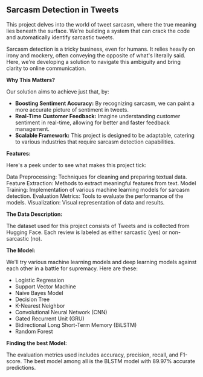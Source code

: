## Sarcasm Detection in Tweets

This project delves into the world of tweet sarcasm, where the true meaning lies beneath the surface. We're building a system that can crack the code and automatically identify sarcastic tweets. 

Sarcasm detection is a tricky business, even for humans. It relies heavily on irony and mockery, often conveying the opposite of what's literally said. Here, we're developing a solution to navigate this ambiguity and bring clarity to online communication.

**Why This Matters?**

 Our solution aims to achieve just that, by:

* **Boosting Sentiment Accuracy:**  By recognizing sarcasm, we can paint a more accurate picture of sentiment in tweets. 
* **Real-Time Customer Feedback:**  Imagine understanding customer sentiment in real-time, allowing for better and faster feedback management. 
* **Scalable Framework:**  This project is designed to be adaptable, catering to various industries that require sarcasm detection capabilities.
  
**Features:**

Here's a peek under to see what makes this project tick:

Data Preprocessing: Techniques for cleaning and preparing textual data.
Feature Extraction: Methods to extract meaningful features from text.
Model Training: Implementation of various machine learning models for sarcasm detection.
Evaluation Metrics: Tools to evaluate the performance of the models.
Visualization: Visual representation of data and results.

**The Data Description:**

The dataset used for this project consists of Tweets and is collected from Hugging Face.
Each review is labeled as either sarcastic (yes) or non-sarcastic (no).

**The Model:**

We'll try various machine learning models and deep learning models against each other in a battle for supremacy. Here are these:

* Logistic Regression
* Support Vector Machine
* Naïve Bayes Model
* Decision Tree
* K-Nearest Neighbor
* Convolutional Neural Network (CNN)
* Gated Recurrent Unit (GRU)
* Bidirectional Long Short-Term Memory (BiLSTM)
* Random Forest

**Finding the best Model:**

The evaluation metrics used includes accuracy, precision, recall, and F1-score. The best model among all is the BLSTM model with 89.97% accurate predictions.
